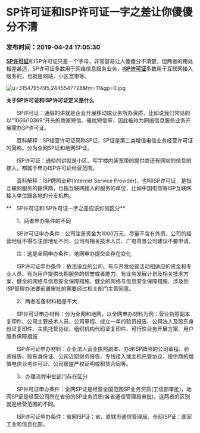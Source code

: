 # SP许可证和ISP许可证一字之差让你傻傻分不清

### 发布时间：2019-04-24 17:05:30

[**SP许可证**](http://www.dttc-icp.com/productarticle/111.html)和ISP许可证只差一个字母，非常容易让人傻傻分不清楚，但两者的用处相差甚远，SP许可证多数用于网络信息服务业务，[**ISP许可证**](http://www.dttc-icp.com/productarticle/113.html)多数用于互联网接入服务的，也就是网站、小区宽带等。

![](http://www.dttc-icp.com/uploadfiles/201904241556099930459655.jpg "u=3154795495,2445547728&amp;fm=11&amp;gp=0.jpg")

**关于SP许可证和ISP许可证定义是什么**

　　SP许可证：通俗的讲就是企业开展移动端业务所办资质，比如说我们常见的以“1066/10369”开头的商家短信、骚扰短信等，因此被称为网络信息服务业务开展需办SP许可证。

　　百科解释：SP经营许可证简称SP证，SP证是第二类增值电信业务经营许可证的简称。分为全网SP证和地网SP证。

　　ISP许可证：通俗的讲就是小区、写字楼内装宽带的提供商还有网站的信息的接入，都属于申办ISP许可证经营范围。

　　百科解释：ISP牌照全称\(Internet Service Provider\)，也叫ISP许可证，是指互联网服务的提供商，也指互联网接入的服务的单位，比如中国电信等ISP互联网接入单位跟各地的分支机构。

**　SP许可证和ISP许可证一字之差应该如何区分**

　　1、两者申办条件的不同

　　SP许可证申办条件：公司注册资金为1000万元、尽量不含有外资、公司的经营地址不得与注册地址不同、公司有相关技术人员、广电背景公司建议不要申请。

　　注：这是全网申办条件，地网申办提交会存在变化

　　ISP许可证申办条件：依法设立的公司、有与开发经营活动相适应的资金和专业人员、有为用户提供长期服务的信誉或者能力、有业务发展计划及相关技术方案、健全的网络与信息安全保障措施、健全的网络与信息安全保障措施、涉及到ISP管理办法要前置审批的需要经过相关部门主管同意。

　　2、两者准备材料相差不大

　　SP许可证申办材料：分为全网和地网，以全网申办材料为例：营业执照副本复印件、公司主要技术人员、公司章程、成立一年的验资报告、公司法人及股东身份证复印件、主机托管协议、组织机构代码证复印件、可行性业务开展方案、用户服务保障措施

　　ISP许可证申办材料：企业法人营业执照副本、办理ISP牌照的公司章程、验资报告、股东身份证、公司近期财务报告、专线接入或主机托管协议、提供商的增值电信业务许可证、公司房屋产权证明或租赁合同等。

　　3、办理流程审批部门存在区分

　　SP许可证申办条件：全网SP证是经营全国范围SP业务资质\(工信部审批\)，地网SP证是经营公司所在省份的SP业务资质\(各省通信管理局审批\)，这两者的区别就是经营范围的不同。

　　ISP许可证申办条件：省网ISP证：省、直辖市通信管理局。全网ISP证：国家工业和信息化部。

